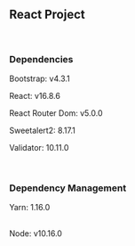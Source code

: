 
## React Project 

<br>

### Dependencies
Bootstrap: v4.3.1

React: v16.8.6

React Router Dom: v5.0.0 

Sweetalert2: 8.17.1

Validator: 10.11.0


<br>

### Dependency Management

Yarn: 1.16.0
<br>

##

Node: v10.16.0





